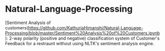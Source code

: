# Natural-Language-Processing


[Sentiment Analysis of customers(https://github.com/KathuriaHimanshi/Natural-Language-Processing/blob/master/Sentiment%20Analysis%20of%20Customers.ipynb): 2-way polarity (positive and negative) classification system of Customer's Feedback for a restraunt without using NLTK's sentiment analysis engine.

